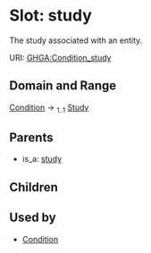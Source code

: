 
# Slot: study


The study associated with an entity.

URI: [GHGA:Condition_study](https://w3id.org/GHGA/Condition_study)


## Domain and Range

[Condition](Condition.md) &#8594;  <sub>1..1</sub> [Study](Study.md)

## Parents

 *  is_a: [study](study.md)

## Children


## Used by

 * [Condition](Condition.md)
